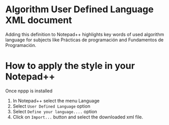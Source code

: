 # Algorithm User Defined Language XML document
Adding this definition to Notepad++ highlights key words of used algorithm language for subjects like Prácticas de programación and Fundamentos de Programación.

# How to apply the style in your Notepad++

Once nppp is installed 

1. In Notepad++ select the menu Language
2. Select `User Defined Language` option
3. Select `Define your language....` option
4. Click on `Import...` button and select the downloaded xml file.
